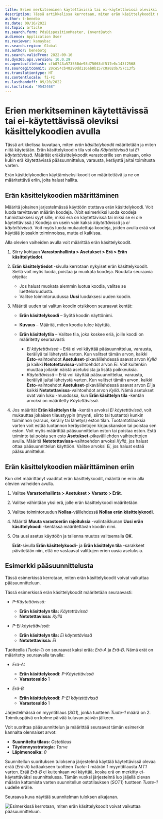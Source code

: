 ```yaml
---
title: Erien merkitseminen käytettävissä tai ei-käytettävissä oleviksi käsittelykoodien avulla
description: Tässä artikkelissa kerrotaan, miten erän käsittelykoodit määritetään ja miten niitä käytetään, kun erät merkitään käytettävissä tai ei-käytettävissä oleviksi pääsuunnittelua, varausta, keräilyä ja/tai lähetystä varten.
author: t-benebo
ms.date: 09/16/2022
ms.topic: article
ms.search.form: PdsDispositionMaster, InventBatch
audience: Application User
ms.reviewer: kamaybac
ms.search.region: Global
ms.author: benebotg
ms.search.validFrom: 2022-09-16
ms.dyn365.ops.version: 10.0.29
ms.openlocfilehash: cfb0743a573550de93d75063df517e0c143f2568
ms.sourcegitcommit: 20ce54cb40290dd116ab8b157c0a02d6757c13f5
ms.translationtype: HT
ms.contentlocale: fi-FI
ms.lasthandoff: 09/20/2022
ms.locfileid: "9542468"
---
```

# <a name="use-batch-disposition-codes-to-mark-batches-as-available-or-unavailable"></a>Erien merkitseminen käytettävissä tai ei-käytettävissä oleviksi käsittelykoodien avulla

Tässä artikkelissa kuvataan, miten *erän käsittelykoodit* määritetään ja miten niitä käytetään. Erän käsittelykoodin tila voi olla *Käytettävissä* tai *Ei käytettävissä*. Määrität eräkäsittelykoodit varastoerille sen mukaan, onko kukin erä käytettävissä pääsuunnittelua, varausta, keräystä ja/tai toimitusta varten.

Erän käsittelykoodien käyttämiseksi koodit on määritettävä ja ne on määritettävä eriin, joita haluat hallita.

## <a name="set-up-batch-disposition-codes"></a>Erän käsittelykoodien määrittäminen

Määritä jokainen järjestelmässä käyttöön otettava erän käsittelykoodi. Voit luoda tarvittavan määrän koodeja. (Voit esimerkiksi luoda koodeja tunnistaaksesi syyt sille, miksi erä on käytettävissä tai miksi se ei ole käytettävissä.) Koodeja on usein vain kaksi: *käytettävissä* ja *ei käytettävissä*. Voit myös luoda mukautettuja koodeja, joiden avulla erää voi käyttää joissakin toiminnoissa, mutta ei kaikissa.

Alla olevien vaiheiden avulla voit määrittää erän käsittelykoodit.

1. Siirry kohtaan **Varastonhallinta \> Asetukset \> Erä \> Erän käsittelytiedot**.
1. **Erän käsittelytiedot** -sivulla kerrotaan nykyiset erän käsittelykoodit. Siellä voit myös luoda, poistaa ja muokata koodeja. Noudata seuraavia ohjeita:

    - Jos haluat muokata aiemmin luotua koodia, valitse se luetteloruudusta.
    - Valitse toimintoruudussa **Uusi** luodaksesi uuden koodin.

1. Määritä uuden tai valitun koodin otsikkoon seuraavat kentät:

    - **Erän käsittelykoodi** – Syötä koodin näyttönimi.
    - **Kuvaus** – Määritä, miten koodia tulee käyttää.
    - **Erän käsittelytila** – Valitse tila, joka koskee eriä, joille koodi on määritetty seuraavasti:

        - *Ei käytettävissä* – Eriä ei voi käyttää pääsuunnittelua, varausta, keräilyä tai lähetystä varten. Kun valitset tämän arvon, kaikki **Esto**-vaihtoehdot **Asetukset**-pikavälilehdessä saavat arvon *Kyllä* ja kaikki **Netotettavissa**-vaihtoehdot arvon *Ei*. Voit kuitenkin muuttaa joitakin näistä asetuksista ja lisätä poikkeuksia.
        - *Käytettävissä* – Eriä voi käyttää pääsuunnittelua, varausta, keräilyä ja/tai lähetystä varten. Kun valitset tämän arvon, kaikki **Esto**-vaihtoehdot **Asetukset**-pikavälilehdessä saavat arvon *Ei* ja kaikki **Netotettavissa**-vaihtoehdot arvon *Kyllä*. Nämä asetukset ovat vain luku -muodossa, kun **Erän käsittelyn tila** -kentän arvoksi on määritetty *Käytettävissä*.

1. Jos määrität **Erän käsittelyn tila** -kentän arvoksi *Ei käytettävissä*, voit mukauttaa jokaisen tilaustyypin (myynti, siirto tai tuotanto) kunkin toiminnon (varaus, keräily tai lähetys) eston tilan. Tuotantotilauksia varten voit estää tuotannon keräystietojen kirjauskansion tai poistaa sen eston. Voit myös määrittää pääsuunnittelun eston tai poistaa eston. Estä toiminto tai poista sen esto **Asetukset**-pikavälilehden vaihtoehtojen avulla. Määritä **Netotettavissa**-vaihtoehdon arvoksi *Kyllä*, jos haluat ottaa pääsuunnittelun käyttöön. Valitse arvoksi *Ei*, jos haluat estää pääsuunnittelun.

## <a name="assign-batch-disposition-codes-to-batches"></a>Erän käsittelykoodien määrittäminen eriin

Kun olet määrittänyt vaaditut erän käsittelykoodit, määritä ne eriin alla olevien vaiheiden avulla.

1. Valitse **Varastonhallinta \> Asetukset \> Varasto \> Erät**.
1. Valitse vähintään yksi erä, jolle erän käsittelykoodi määritetään.
1. Valitse toimintoruudun **Nollaa**-välilehdessä **Nollaa erän käsittelykoodi**.
1. Määritä **Muuta varastoerän rajoituksia** -valintaikkunan **Uusi erän käsittelykoodi** -kentässä määritettävän koodin nimi.
1. Ota uusi asetus käyttöön ja tallenna muutos valitsemalla **OK**.

    **Erät**-sivulla **Erän käsittelykoodi**- ja **Erän käsittelyn tila** -sarakkeet päivitetään niin, että ne vastaavat valittujen erien uusia asetuksia.

## <a name="master-planning-example"></a>Esimerkki pääsuunnittelusta

Tässä esimerkissä kerrotaan, miten erän käsittelykoodit voivat vaikuttaa pääsuunnitteluun.

Tässä esimerkissä erän käsittelykoodit määritetään seuraavasti:

- *P-Käytettävissä:*

    - **Erän käsittelyn tila:** *Käytettävissä*
    - **Netotettavissa:** *Kyllä*

- *P-Ei käytettävissä:*

    - **Erän käsittelyn tila:** *Ei käytettävissä*
    - **Netotettavissa:** *Ei*

Tuotteella (*Tuote-1*) on seuraavat kaksi erää: *Erä-A* ja *Erä-B*. Nämä erät on määritetty seuraavalla tavalla:

- *Erä-A:*

    - **Erän käsittelykoodi:** *P-Käytettävissä*
    - **Varastosaldo** 1

- *Erä-B*

    - **Erän käsittelykoodi:** *P-Ei käytettävissä*
    - **Varastosaldo** 1

Järjestelmässä on myyntitilaus (*SO1*), jonka tuotteen *Tuote-1* määrä on 2. Toimituspäivä on kolme päivää kuluvan päivän jälkeen.

Voit suorittaa pääsuunnittelun ja määrittää seuraavat tämän esimerkin kannalta olennaiset arvot:

- **Suunniteltu tilaus:** *Ostotilaus*
- **Täydennysstrategia:** *Tarve*
- **Läpimenoaika:** *0*

Suunnitellun suorituksen tuloksena järjestelmä käyttää käytettävissä olevaa erää (*Erä-A*) kattaakseen tuotteen *Tuote-1* määrän 1 myyntitilausta *MT1* varten. Erää *Erä-B* ei kuitenkaan voi käyttää, koska erä on merkitty ei-käytettäväksi suunnittelussa. Tämän vuoksi järjestelmä luo jäljellä olevan määrän kattamista varten suunnitellun ostotilauksen (*SOT1*) tuotteen *Tuote-1* uudelle erälle.

Seuraava kuva näyttää suunnitelman tuloksen aikajanan.

![Esimerkissä kerrotaan, miten erän käsittelykoodit voivat vaikuttaa pääsuunnitteluun.](media/batch-codes-planning-example.png "Esimerkissä kerrotaan, miten erän käsittelykoodit voivat vaikuttaa pääsuunnitteluun")
